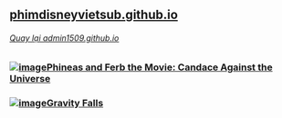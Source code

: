 ## [phimdisneyvietsub.github.io](https://phimdisneyvietsub.github.io)
###### [Quay lại admin1509.github.io](https://admin1509.github.io)

### [![image](https://user-images.githubusercontent.com/75318518/143449206-d38971ad-aa24-4e6b-894b-f7cef0087c2b.jpg)](https://phimdisneyvietsub.github.io/2020/phineas-and-ferb-the-movie--candace-against-the-universe/)[Phineas and Ferb the Movie: Candace Against the Universe](https://phimdisneyvietsub.github.io/2020/phineas-and-ferb-the-movie--candace-against-the-universe/)
### [![image](https://user-images.githubusercontent.com/75318518/142972281-c3c6c813-cd80-441f-98cf-9029774b38d8.png)](https://phimdisneyvietsub.github.io/2016/10/20/gravity-falls/)[Gravity Falls](https://phimdisneyvietsub.github.io/2016/10/20/gravity-falls/)
